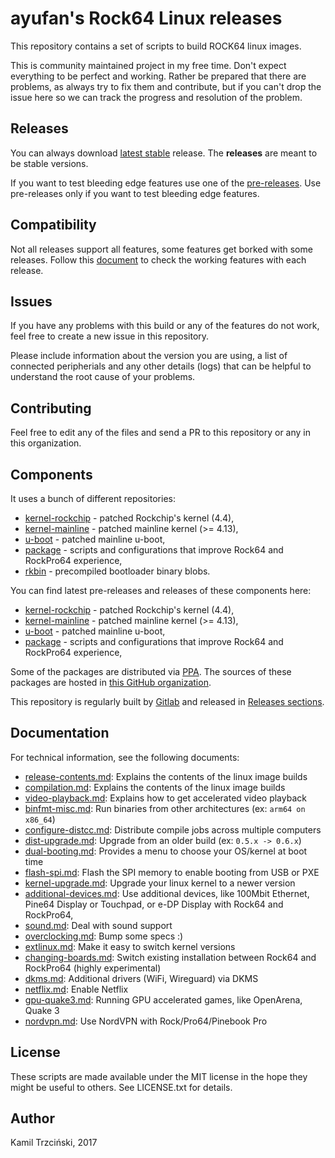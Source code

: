 # ayufan's Rock64 Linux releases

This repository contains a set of scripts to build ROCK64 linux images.

This is community maintained project in my free time. Don't expect everything to be perfect and working. Rather be prepared that there are problems, as always try to fix them and contribute, but if you can't drop the issue here so we can track the progress and resolution of the problem.

## Releases

You can always download [latest stable](https://github.com/ayufan-rock64/linux-build/releases/latest) release. The **releases** are meant to be stable versions.

If you want to test bleeding edge features use one of the [pre-releases](https://github.com/ayufan-rock64/linux-build/releases).
Use pre-releases only if you want to test bleeding edge features.

## Compatibility

Not all releases support all features, some features get borked with some releases.
Follow this [document](https://docs.google.com/spreadsheets/d/1pCqJg0VSzvihUOoxCOq3wt5JeGB4iApAyBBfc_BGv2A)
to check the working features with each release.

## Issues

If you have any problems with this build or any of the features do not work, feel free to create a new issue in this repository.

Please include information about the version you are using, a list of connected peripherials and any other details (logs) that can be helpful to understand the root cause of your problems.

## Contributing

Feel free to edit any of the files and send a PR to this repository or any in this organization.

## Components

It uses a bunch of different repositories:

- [kernel-rockchip](https://github.com/ayufan-rock64/linux-kernel) - patched Rockchip's kernel (4.4),
- [kernel-mainline](https://github.com/ayufan-rock64/linux-mainline-kernel) - patched mainline kernel (>= 4.13),
- [u-boot](https://github.com/ayufan-rock64/linux-u-boot) - patched mainline u-boot,
- [package](https://github.com/ayufan-rock64/linux-package) - scripts and configurations that improve Rock64 and RockPro64 experience,
- [rkbin](https://github.com/ayufan-rock64/rkbin) - precompiled bootloader binary blobs.

You can find latest pre-releases and releases of these components here:

- [kernel-rockchip](https://github.com/ayufan-rock64/linux-kernel/releases/latest) - patched Rockchip's kernel (4.4),
- [kernel-mainline](https://github.com/ayufan-rock64/linux-mainline-kernel/releases/latest) - patched mainline kernel (>= 4.13),
- [u-boot](https://github.com/ayufan-rock64/linux-u-boot/releases/latest) - patched mainline u-boot,
- [package](https://github.com/ayufan-rock64/linux-package/releases/latest) - scripts and configurations that improve Rock64 and RockPro64 experience,

Some of the packages are distributed via [PPA](https://launchpad.net/~ayufan/+archive/ubuntu/rock64-ppa/).
The sources of these packages are hosted in [this GitHub organization](https://github.com/ayufan-rock64).

This repository is regularly built by [Gitlab](https://gitlab.com/ayufan-repos/rock64/linux-build/pipelines) and released in [Releases sections](https://github.com/ayufan-rock64/linux-build/releases).

## Documentation

For technical information, see the following documents:

- [release-contents.md](recipes/release-contents.md): Explains the contents of the linux image builds
- [compilation.md](recipes/release-contents.md): Explains the contents of the linux image builds
- [video-playback.md](recipes/video-playback.md): Explains how to get accelerated video playback
- [binfmt-misc.md](recipes/binfmt-misc.md): Run binaries from other architectures (ex: `arm64 on x86_64`)
- [configure-distcc.md](recipes/configure-distcc.md): Distribute compile jobs across multiple computers
- [dist-upgrade.md](recipes/dist-upgrade.md): Upgrade from an older build (ex: `0.5.x -> 0.6.x`)
- [dual-booting.md](recipes/dual-booting.md): Provides a menu to choose your OS/kernel at boot time
- [flash-spi.md](recipes/flash-spi.md): Flash the SPI memory to enable booting from USB or PXE
- [kernel-upgrade.md](recipes/kernel-upgrade.md): Upgrade your linux kernel to a newer version
- [additional-devices.md](recipes/additional-devices.md): Use additional devices, like 100Mbit Ethernet, Pine64 Display or Touchpad, or e-DP Display with Rock64 and RockPro64,
- [sound.md](recipes/sound.md): Deal with sound support
- [overclocking.md](recipes/overclocking.md): Bump some specs :)
- [extlinux.md](recipes/extlinux.md): Make it easy to switch kernel versions
- [changing-boards.md](recipes/changing-boards.md): Switch existing installation between Rock64 and RockPro64 (highly experimental)
- [dkms.md](recipes/dkms.md): Additional drivers (WiFi, Wireguard) via DKMS
- [netflix.md](recipes/netflix.md): Enable Netflix
- [gpu-quake3.md](recipes/gpu-quake3.md): Running GPU accelerated games, like OpenArena, Quake 3
- [nordvpn.md](recipes/nordvpn.md): Use NordVPN with Rock/Pro64/Pinebook Pro

## License

These scripts are made available under the MIT license in the hope they might be useful to others. See LICENSE.txt for details.

## Author

Kamil Trzciński, 2017

